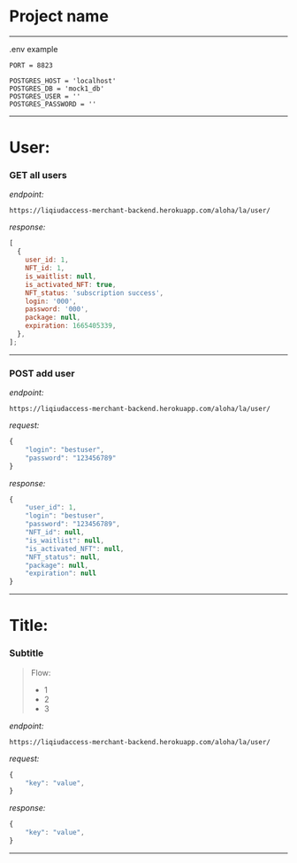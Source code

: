 # Project name

---

.env example

```
PORT = 8823

POSTGRES_HOST = 'localhost'
POSTGRES_DB = 'mock1_db'
POSTGRES_USER = ''
POSTGRES_PASSWORD = ''
```

---

# User:

### GET all users

_endpoint:_

```
https://liqiudaccess-merchant-backend.herokuapp.com/aloha/la/user/
```

_response:_

```js
[
  {
    user_id: 1,
    NFT_id: 1,
    is_waitlist: null,
    is_activated_NFT: true,
    NFT_status: 'subscription success',
    login: '000',
    password: '000',
    package: null,
    expiration: 1665405339,
  },
];
```

---

### POST add user

_endpoint:_

```
https://liqiudaccess-merchant-backend.herokuapp.com/aloha/la/user/
```

_request:_

```js
{
    "login": "bestuser",
    "password": "123456789"
}
```

_response:_

```js
{
    "user_id": 1,
    "login": "bestuser",
    "password": "123456789",
    "NFT_id": null,
    "is_waitlist": null,
    "is_activated_NFT": null,
    "NFT_status": null,
    "package": null,
    "expiration": null
}
```

---

# Title:

### Subtitle

> Flow:
>
> - 1
> - 2
> - 3

_endpoint:_

```
https://liqiudaccess-merchant-backend.herokuapp.com/aloha/la/user/
```

_request:_

```js
{
    "key": "value",
}
```

_response:_

```js
{
    "key": "value",
}
```

---
